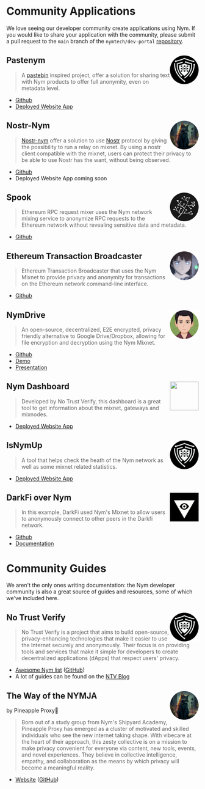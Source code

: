 # Community Applications

We love seeing our developer community create applications using Nym. If you would like to share your application with the community, please submit a pull request to the `main` branch of the `nymtech/dev-portal` [repository](https://github.com/nymtech/dev-portal).

<!--Pastenym *start-->

## <img src='../images/profile_picture/pastenym_ntv_pp.png' style="float: right; width: 75px; height: 75px;">Pastenym

>A [pastebin](https://pastebin.com) inspired project, offer a solution for sharing text with Nym products to offer full anonymity, even on metadata level.

* [Github](https://github.com/notrustverify/pastenym)
* [Deployed Website App](https://pastenym.ch)

<!--Pastenym *end-->

<!--Pineapple *start-->

## <img src='../images/profile_picture/pineappleproxy_pp.png' style="float: right; width: 75px; height: 75px;">Nostr-Nym

> [Nostr-nym](https://github.com/notrustverify/nostr-nym) offer a solution to use [Nostr](https://nostr.how/) protocol by giving the possibility to run a relay on mixnet. By using a  nostr client compatible with the mixnet, users can protect their privacy to be able to use Nostr has the want, without being observed.

* [Github](https://github.com/notrustverify/nostr-nym)
* Deployed Website App coming soon

<!--Pineapple *end-->


<!--Ethereum RPC Provider *start-->

## <img src='../images/profile_picture/ethereum_rpc_spook_pp.png' style="float: right; width: 75px; height: 75px;"> Spook

> Ethereum RPC request mixer uses the Nym network mixing service to anonymize RPC requests to the Ethereum network without revealing sensitive data and metadata.
* [Github](https://github.com/EdenBlockVC/spook)
	  
<!--Ethereum RPC Provider *end-->

<!--Ethereum Transaction Broadcaster *start-->

## <img src='../images/profile_picture/ethereum_transaction_broadcaster_root_pp.png' style="float: right; width: 75px; height: 75px;"> Ethereum Transaction Broadcaster

> Ethereum Transaction Broadcaster that uses the Nym Mixnet to provide privacy and anonymity for transactions on the Ethereum network command-line interface.

* [Github](https://github.com/noot/nym-ethtx)

<!--Ethereum Transaction Broadcaster *end-->

<!--NymDrive *start-->

## <img src='../images/profile_picture/nymdrive_saleel_pp.png' style="float: right; width: 75px; height: 75px;">NymDrive

> An open-source, decentralized, E2E encrypted, privacy friendly alternative to Google Drive/Dropbox, allowing for file encryption and decryption using the Nym Mixnet.
* [Github](https://github.com/saleel/nymdrive)
* [Demo](https://www.youtube.com/watch?v=5Rx73nw8NYI)
* [Presentation](https://docs.google.com/presentation/d/1MpvIK32Mx9VKLVfMTcvbeyrsKHHUsTvDQ-3n31dR0NE/edit#slide=id.p)

<!--NymDrive *end-->

<!--NymDashboard *start-->

## <img src='../images/profile_picture/nym_dashboard__pp.svg' style="float: right; width: 75px; height: 75px;">Nym Dashboard

> Developed by No Trust Verify, this dashboard is a great tool to get information about the mixnet, gateways and mixnodes.
* [Deployed Website App](https://status.notrustverify.ch/d/CW3L7dVVk/nym-mixnet?orgId=1)

<!--NymDashboard *end-->

<!--IsNymUp *start-->

## <img src='../images/profile_picture/pastenym_ntv_pp.png' style="float: right; width: 75px; height: 75px;">IsNymUp

> A tool that helps check the heath of the Nym network as well as some mixnet related statistics.
* [Deployed Website App](https://isnymup.com/)

<!--IsNymUp *end-->


<!--DarkFi *start-->

## <img src='../images/profile_picture/darkfi_over_nym_pp.webp' style="float: right; width: 75px; height: 75px;">DarkFi over Nym

> In this example, DarkFi used Nym's Mixnet to allow users to anonymously connect to other peers in the Darkfi network.
* [Github](https://github.com/darkrenaissance/darkfi)
* [Documentation](https://darkrenaissance.github.io/darkfi/clients/nym_outbound.html)

<!--DarkFi *end-->


  
# Community Guides

We aren't the only ones writing documentation: the Nym developer community is also a great source of guides and resources, some of which we've included here.

## <img src='../images/profile_picture/pastenym_ntv_pp.png' style="float: right; width: 75px; height: 75px;"> No Trust Verify

>No Trust Verify is a project that aims to build open-source, privacy-enhancing technologies that make it easier to use the Internet securely and anonymously. Their focus is on providing tools and services that make it simple for developers to create decentralized applications (dApps) that respect users' privacy.

* [Awesome Nym list](https://notrustverify.github.io/awesome-nym/) ([GitHub](https://github.com/notrustverify/awesome-nym))
* A lot of guides can be found on the [NTV Blog](https://blog.notrustverify.ch/)

## <img src='../images/profile_picture/pineappleproxy_pp.png' style="float: right; width: 75px; height: 75px;">The Way of the NYMJA

by Pineapple Proxy🍍

>Born out of a study group from Nym's Shipyard Academy, Pineapple Proxy has emerged as a cluster of motivated and skilled individuals who see the new internet taking shape. With vibecare at the heart of their approach, this zesty collective is on a mission to make privacy convenient for everyone via content, new tools, events, and novel experiences. They believe in collective intelligence, empathy, and collaboration as the means by which privacy will become a meaningful reality.
* [Website](https://pnproxy.org/welcome.html) ([GitHub](https://github.com/Pineapple-Proxy-DAO/web))

